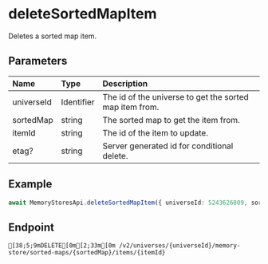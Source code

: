 
# deleteSortedMapItem
Deletes a sorted map item.


## Parameters
| Name       | Type       | Description                                             |
| :--------- | :--------- | :------------------------------------------------------ |
| universeId | Identifier | The id of the universe to get the sorted map item from. |
| sortedMap  | string     | The sorted map to get the item from.                    |
| itemId     | string     | The id of the item to update.                           |
| etag?      | string     | Server generated id for conditional delete.             |



## Example
```ts copy showLineNumbers
await MemoryStoresApi.deleteSortedMapItem({ universeId: 5243626809, sortedMap: "MySortedMap", itemId: "Testing1234" }); 
```



## Endpoint
```ansi
[38;5;9mDELETE[0m[2;33m[0m /v2/universes/{universeId}/memory-store/sorted-maps/{sortedMap}/items/{itemId}
```
  
